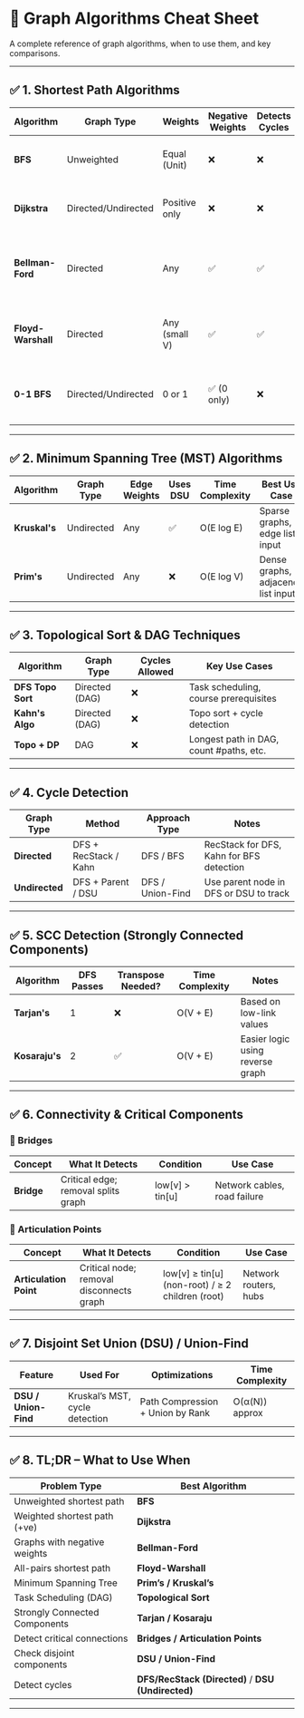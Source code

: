 # 📘 Graph Algorithms Cheat Sheet

A complete reference of graph algorithms, when to use them, and key comparisons.

---

## ✅ 1. Shortest Path Algorithms

| Algorithm         | Graph Type           | Weights         | Negative Weights | Detects Cycles | Use Case                                       |
|------------------|----------------------|------------------|------------------|----------------|------------------------------------------------|
| **BFS**           | Unweighted           | Equal (Unit)     | ❌               | ❌             | Shortest path in unweighted graphs             |
| **Dijkstra**      | Directed/Undirected  | Positive only     | ❌               | ❌             | Fastest for routing (Google Maps, etc.)        |
| **Bellman-Ford**  | Directed             | Any               | ✅               | ✅             | Graphs with negative weights or cycle check     |
| **Floyd-Warshall**| Directed             | Any (small V)     | ✅               | ✅             | All-pairs shortest path in dense graphs         |
| **0-1 BFS**       | Directed/Undirected  | 0 or 1            | ✅ (0 only)      | ❌             | Shortest path with binary weights (0 or 1)      |

---

## ✅ 2. Minimum Spanning Tree (MST) Algorithms

| Algorithm     | Graph Type         | Edge Weights | Uses DSU | Time Complexity | Best Use Case                         |
|--------------|--------------------|--------------|----------|-----------------|---------------------------------------|
| **Kruskal's** | Undirected         | Any          | ✅       | O(E log E)      | Sparse graphs, edge list input        |
| **Prim's**    | Undirected         | Any          | ❌       | O(E log V)      | Dense graphs, adjacency list input    |

---

## ✅ 3. Topological Sort & DAG Techniques

| Algorithm         | Graph Type     | Cycles Allowed | Key Use Cases                                  |
|-------------------|----------------|----------------|------------------------------------------------|
| **DFS Topo Sort** | Directed (DAG) | ❌             | Task scheduling, course prerequisites          |
| **Kahn's Algo**   | Directed (DAG) | ❌             | Topo sort + cycle detection                    |
| **Topo + DP**     | DAG            | ❌             | Longest path in DAG, count #paths, etc.        |

---

## ✅ 4. Cycle Detection

| Graph Type      | Method                   | Approach Type        | Notes                                      |
|------------------|--------------------------|-----------------------|--------------------------------------------|
| **Directed**     | DFS + RecStack / Kahn    | DFS / BFS             | RecStack for DFS, Kahn for BFS detection   |
| **Undirected**   | DFS + Parent / DSU       | DFS / Union-Find      | Use parent node in DFS or DSU to track     |

---

## ✅ 5. SCC Detection (Strongly Connected Components)

| Algorithm         | DFS Passes | Transpose Needed? | Time Complexity | Notes                             |
|------------------|------------|--------------------|------------------|-----------------------------------|
| **Tarjan's**      | 1          | ❌                 | O(V + E)         | Based on low-link values          |
| **Kosaraju's**    | 2          | ✅                 | O(V + E)         | Easier logic using reverse graph  |

---

## ✅ 6. Connectivity & Critical Components

### 🔹 Bridges

| Concept     | What It Detects                     | Condition              | Use Case                     |
|-------------|--------------------------------------|-------------------------|-------------------------------|
| **Bridge**  | Critical edge; removal splits graph | low[v] > tin[u]         | Network cables, road failure |

### 🔹 Articulation Points

| Concept                | What It Detects                         | Condition                                | Use Case                        |
|------------------------|------------------------------------------|-------------------------------------------|---------------------------------|
| **Articulation Point** | Critical node; removal disconnects graph | low[v] ≥ tin[u] (non-root) / ≥ 2 children (root) | Network routers, hubs          |

---

## ✅ 7. Disjoint Set Union (DSU) / Union-Find

| Feature                | Used For                             | Optimizations                  | Time Complexity |
|------------------------|--------------------------------------|--------------------------------|-----------------|
| **DSU / Union-Find**   | Kruskal’s MST, cycle detection       | Path Compression + Union by Rank | O(α(N)) approx |

---

## ✅ 8. TL;DR – What to Use When

| Problem Type                     | Best Algorithm                  |
|----------------------------------|---------------------------------|
| Unweighted shortest path         | **BFS**                         |
| Weighted shortest path (+ve)     | **Dijkstra**                    |
| Graphs with negative weights     | **Bellman-Ford**                |
| All-pairs shortest path          | **Floyd-Warshall**              |
| Minimum Spanning Tree            | **Prim’s / Kruskal’s**          |
| Task Scheduling (DAG)            | **Topological Sort**            |
| Strongly Connected Components    | **Tarjan / Kosaraju**           |
| Detect critical connections      | **Bridges / Articulation Points** |
| Check disjoint components        | **DSU / Union-Find**            |
| Detect cycles                    | **DFS/RecStack (Directed)** / **DSU (Undirected)** |

---

